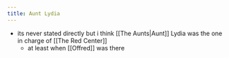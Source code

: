 ```yaml
---
title: Aunt Lydia
---
```

- its never stated directly but i think [[The Aunts|Aunt]] Lydia was the one in charge of [[The Red Center]]
	- at least when [[Offred]] was there